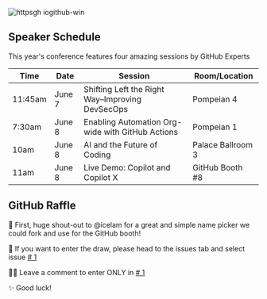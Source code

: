 ![httpsgh iogithub-win](https://github.com/githubpresente/agile-devops-west/assets/20666190/2df55f5d-5c65-40d2-a4d4-520eaf3bd22e)

## Speaker Schedule

This year's conference features four amazing sessions by GitHub Experts

| Time | Date | Session | Room/Location 
|---|---|---|---
| 11:45am | June 7 | Shifting Left the Right Way–Improving DevSecOps | Pompeian 4 
| 7:30am | June 8 | Enabling Automation Org-wide with GitHub Actions	 | Pompeian 1 
| 10am | June 8 | AI and the Future of Coding | Palace Ballroom 3
| 11am | June 8 | Live Demo: Copilot and Copilot X | GitHub Booth #8 

## GitHub Raffle 

🙏 First, huge shout-out to @icelam for a great and simple name picker we could fork and use for the GitHub booth!

🎫 If you want to enter the draw, please head to the issues tab and select issue [# 1](gh.io/github-win)

🤞🏽 Leave a comment to enter ONLY in [# 1](gh.io/github-win)

✨ Good luck!

